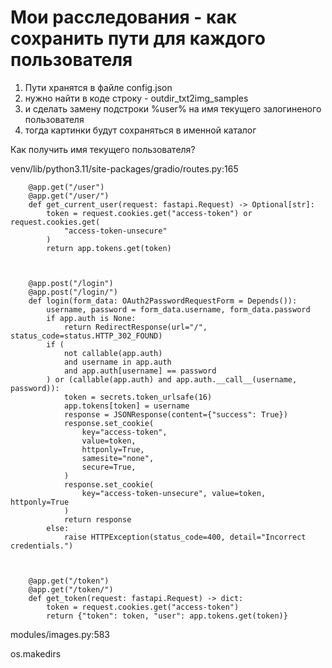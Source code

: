 Мои расследования - как сохранить пути для каждого пользователя
===============================================================

1. Пути хранятся в файле config.json
2. нужно найти в коде строку - outdir_txt2img_samples
3. и сделать замену подстроки %user% на имя текущего залогиненого пользователя
4. тогда картинки будут сохраняться в именной каталог

Как получить имя текущего пользователя?

venv/lib/python3.11/site-packages/gradio/routes.py:165

        @app.get("/user")
        @app.get("/user/")
        def get_current_user(request: fastapi.Request) -> Optional[str]:
            token = request.cookies.get("access-token") or request.cookies.get(
                "access-token-unsecure"
            )
            return app.tokens.get(token)



        @app.post("/login")
        @app.post("/login/")
        def login(form_data: OAuth2PasswordRequestForm = Depends()):
            username, password = form_data.username, form_data.password
            if app.auth is None:
                return RedirectResponse(url="/", status_code=status.HTTP_302_FOUND)
            if (
                not callable(app.auth)
                and username in app.auth
                and app.auth[username] == password
            ) or (callable(app.auth) and app.auth.__call__(username, password)):
                token = secrets.token_urlsafe(16)
                app.tokens[token] = username
                response = JSONResponse(content={"success": True})
                response.set_cookie(
                    key="access-token",
                    value=token,
                    httponly=True,
                    samesite="none",
                    secure=True,
                )
                response.set_cookie(
                    key="access-token-unsecure", value=token, httponly=True
                )
                return response
            else:
                raise HTTPException(status_code=400, detail="Incorrect credentials.")



        @app.get("/token")
        @app.get("/token/")
        def get_token(request: fastapi.Request) -> dict:
            token = request.cookies.get("access-token")
            return {"token": token, "user": app.tokens.get(token)}


modules/images.py:583

os.makedirs
